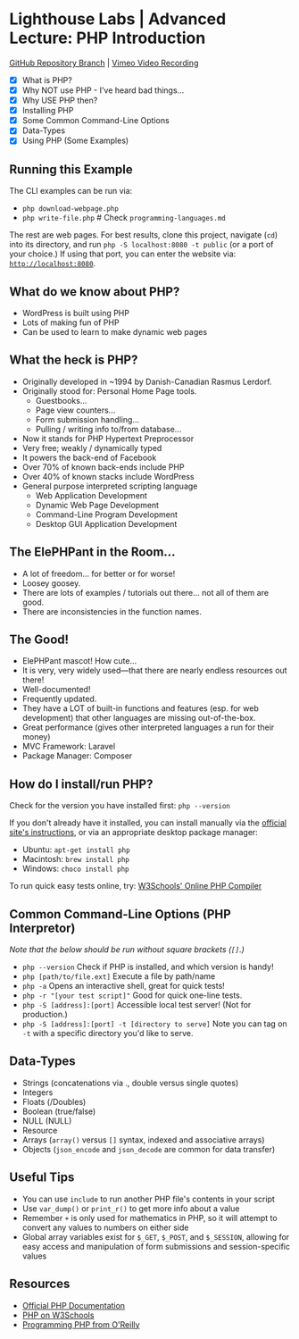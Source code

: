 # Lighthouse Labs | Advanced Lecture: PHP Introduction

[GitHub Repository Branch](https://github.com/WarrenUhrich/lighthouse-labs-advanced-lecture-php/tree/2023.09.28-web-flex-day-17april2023) | [Vimeo Video Recording](https://vimeo.com/869294144/f6f36e0e08?share=copy)

* [X] What is PHP?
* [X] Why NOT use PHP - I've heard bad things...
* [X] Why USE PHP then?
* [X] Installing PHP
* [X] Some Common Command-Line Options
* [X] Data-Types
* [X] Using PHP (Some Examples)

## Running this Example

The CLI examples can be run via:

* `php download-webpage.php`
* `php write-file.php` # Check `programming-languages.md`

The rest are web pages. For best results, clone this project, navigate (`cd`) into its directory, and run `php -S localhost:8080 -t public` (or a port of your choice.) If using that port, you can enter the website via: [`http://localhost:8080`](http://localhost:8080).

## What do we know about PHP?

* WordPress is built using PHP
* Lots of making fun of PHP
* Can be used to learn to make dynamic web pages

## What the heck is PHP?

* Originally developed in ~1994 by Danish-Canadian Rasmus Lerdorf.
* Originally stood for: Personal Home Page tools.
    * Guestbooks...
    * Page view counters...
    * Form submission handling...
    * Pulling / writing info to/from database...
* Now it stands for PHP Hypertext Preprocessor
* Very free; weakly / dynamically typed
* It powers the back-end of Facebook
* Over 70% of known back-ends include PHP
* Over 40% of known stacks include WordPress
* General purpose interpreted scripting language
    * Web Application Development
    * Dynamic Web Page Development
    * Command-Line Program Development
    * Desktop GUI Application Development

## The ElePHPant in the Room...

* A lot of freedom... for better or for worse!
* Loosey goosey.
* There are lots of examples / tutorials out there... not all of them are good.
* There are inconsistencies in the function names.

## The Good!

* ElePHPant mascot! How cute...
* It is very, very widely used—that there are nearly endless resources out there!
* Well-documented!
* Frequently updated.
* They have a LOT of built-in functions and features (esp. for web development) that other languages are missing out-of-the-box.
* Great performance (gives other interpreted languages a run for their money)
* MVC Framework: Laravel
* Package Manager: Composer

## How do I install/run PHP?

Check for the version you have installed first: `php --version`

If you don't already have it installed, you can install manually via the [official site's instructions](https://www.php.net/manual/en/install.php), or via an appropriate desktop package manager:

* Ubuntu: `apt-get install php`
* Macintosh: `brew install php`
* Windows: `choco install php`

To run quick easy tests online, try:
[W3Schools' Online PHP Compiler](https://www.w3schools.com/php/php_compiler.asp)

## Common Command-Line Options (PHP Interpretor)

*Note that the below should be run without square brackets (`[]`.)*

* `php --version` Check if PHP is installed, and which version is handy!
* `php [path/to/file.ext]` Execute a file by path/name
* `php -a` Opens an interactive shell, great for quick tests!
* `php -r "[your test script]"` Good for quick one-line tests.
* `php -S [address]:[port]` Accessible local test server! (Not for production.)
* `php -S [address]:[port] -t [directory to serve]` Note you can tag on `-t` with a specific directory you'd like to serve.

## Data-Types

* Strings (concatenations via ., double versus single quotes)
* Integers
* Floats (/Doubles)
* Boolean (true/false)
* NULL (NULL)
* Resource
* Arrays (`array()` versus `[]` syntax, indexed and associative arrays)
* Objects (`json_encode` and `json_decode` are common for data transfer)

## Useful Tips

* You can use `include` to run another PHP file's contents in your script
* Use `var_dump()` or `print_r()` to get more info about a value
* Remember `+` is only used for mathematics in PHP, so it will attempt to convert any values to numbers on either side
* Global array variables exist for `$_GET`, `$_POST`, and `$_SESSION`, allowing for easy access and manipulation of form submissions and session-specific values

## Resources

* [Official PHP Documentation](https://PHP.net/)
* [PHP on W3Schools](https://www.w3schools.com/php/default.asp)
* [Programming PHP from O'Reilly](https://www.oreilly.com/library/view/programming-php-4th/9781492054122/)
